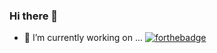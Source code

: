 ### Hi there 👋

- 🔭 I’m currently working on ...
[![forthebadge](https://forthebadge.com/images/badges/powered-by-electricity.svg)](https://forthebadge.com)
